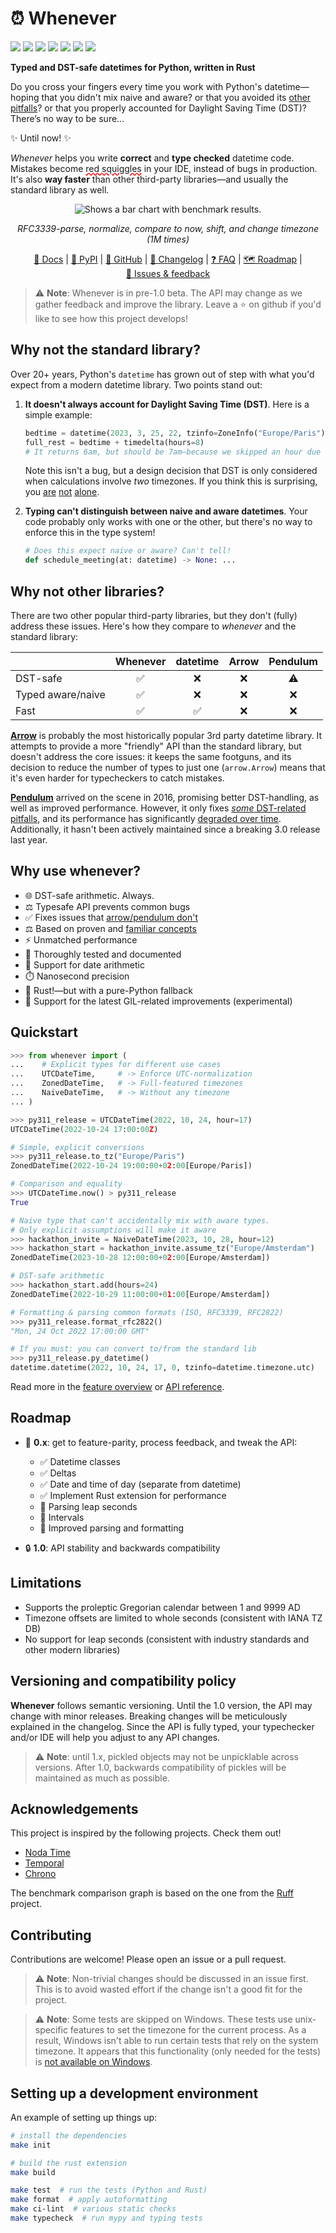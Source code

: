 # ⏰ Whenever

[![](https://img.shields.io/pypi/v/whenever.svg?style=flat-square&color=blue)](https://pypi.python.org/pypi/whenever)
[![](https://img.shields.io/pypi/pyversions/whenever.svg?style=flat-square)](https://pypi.python.org/pypi/whenever)
[![](https://img.shields.io/pypi/l/whenever.svg?style=flat-square&color=blue)](https://pypi.python.org/pypi/whenever)
[![](https://img.shields.io/badge/mypy-strict-forestgreen?style=flat-square)](https://mypy.readthedocs.io/en/stable/command_line.html#cmdoption-mypy-strict)
[![](https://img.shields.io/badge/coverage-100%25-forestgreen?style=flat-square)](https://github.com/ariebovenberg/whenever)
[![](https://img.shields.io/github/actions/workflow/status/ariebovenberg/whenever/tests.yml?branch=main&style=flat-square)](https://github.com/ariebovenberg/whenever)
[![](https://img.shields.io/readthedocs/whenever.svg?style=flat-square)](http://whenever.readthedocs.io/)

**Typed and DST-safe datetimes for Python, written in Rust**

Do you cross your fingers every time you work with Python's datetime—hoping that you didn't mix naive and aware?
or that you avoided its [other pitfalls](https://dev.arie.bovenberg.net/blog/python-datetime-pitfalls/)?
or that you properly accounted for Daylight Saving Time (DST)?
There’s no way to be sure...

✨ Until now! ✨

*Whenever* helps you write **correct** and **type checked** datetime code.
Mistakes become <span style="text-decoration: underline; text-decoration-color: red; text-decoration-style: wavy">red squiggles</span> in your IDE, instead of bugs in production.
It's also **way faster** than other third-party libraries—and usually the standard library as well.

  <p align="center">
    <picture align="center">
        <source media="(prefers-color-scheme: dark)" srcset="https://raw.githubusercontent.com/ariebovenberg/whenever/rust/benchmarks/comparison/graph-dark.svg">
        <source media="(prefers-color-scheme: light)" srcset="https://raw.githubusercontent.com/ariebovenberg/whenever/rust/benchmarks/comparison/graph-light.svg">
        <img alt="Shows a bar chart with benchmark results." src="https://user-images.githubusercontent.com/1309177/232603516-4fb4892d-585c-4b20-b810-3db9161831e4.svg">
    </picture>
  </p>

  <p align="center" style="font-size: 14px">
    <i>RFC3339-parse, normalize, compare to now, shift, and change timezone (1M times)</i>
  </p>

<div align="center">

[📖 Docs](https://whenever.readthedocs.io) |
[🐍 PyPI](https://pypi.org/project/whenever/) |
[🐙 GitHub](https://github.com/ariebovenberg/whenever) |
[🚀 Changelog](https://whenever.readthedocs.io/en/latest/changelog.html) |
[❓ FAQ](https://whenever.readthedocs.io/en/latest/faq.html) |
[🗺️ Roadmap](#roadmap) |
[💬 Issues & feedback](https://github.com/ariebovenberg/whenever/issues)

</div>

> ⚠️ **Note**: Whenever is in pre-1.0 beta. The API may change
> as we gather feedback and improve the library.
> Leave a ⭐️ on github if you'd like to see how this project develops!

## Why not the standard library?

Over 20+ years, Python's `datetime` has grown
out of step with what you'd expect from a modern datetime library.
Two points stand out:

1. **It doesn't always account for Daylight Saving Time (DST)**.
   Here is a simple example:

   ```python
   bedtime = datetime(2023, 3, 25, 22, tzinfo=ZoneInfo("Europe/Paris"))
   full_rest = bedtime + timedelta(hours=8)
   # It returns 6am, but should be 7am—because we skipped an hour due to DST!
   ```

   Note this isn't a bug, but a design decision that DST is only considered
   when calculations involve *two* timezones.
   If you think this is surprising, you
   [are](https://github.com/python/cpython/issues/91618)
   [not](https://github.com/python/cpython/issues/116035)
   [alone](https://github.com/python/cpython/issues/112638).

2. **Typing can't distinguish between naive and aware datetimes**.
   Your code probably only works with one or the other,
   but there's no way to enforce this in the type system!

   ```python
   # Does this expect naive or aware? Can't tell!
   def schedule_meeting(at: datetime) -> None: ...
   ```

## Why not other libraries?

There are two other popular third-party libraries, but they don't (fully)
address these issues. Here's how they compare to *whenever* and the standard library:

<div align="center">

|                   | Whenever | datetime | Arrow | Pendulum |
|-------------------|:--------:|:--------:|:-----:|:--------:|
|      DST-safe     |     ✅    |     ❌    |   ❌   |     ⚠️    |
| Typed aware/naive |     ✅    |     ❌    |   ❌   |     ❌    |
|        Fast       |     ✅    |     ✅    |   ❌   |     ❌    |

</div>

[**Arrow**](https://pypi.org/project/arrow/)
is probably the most historically popular 3rd party datetime library.
It attempts to provide a more "friendly" API than the standard library,
but doesn't address the core issues:
it keeps the same footguns, and its decision to reduce the number
of types to just one (``arrow.Arrow``) means that it's even harder
for typecheckers to catch mistakes.

[**Pendulum**](https://pypi.org/project/pendulum/)
arrived on the scene in 2016, promising better DST-handling,
as well as improved performance.
However, it only fixes [*some* DST-related pitfalls](https://dev.arie.bovenberg.net/blog/python-datetime-pitfalls/#datetime-library-scorecard),
and its performance has significantly [degraded over time](https://github.com/sdispater/pendulum/issues/818).
Additionally, it hasn't been actively maintained since a breaking 3.0 release last year.

## Why use whenever?

- 🌐 DST-safe arithmetic. Always.
- ⚖️ Typesafe API prevents common bugs
- ✅ Fixes issues that [arrow/pendulum don't](https://dev.arie.bovenberg.net/blog/python-datetime-pitfalls/#datetime-library-scorecard)
- ⚖️  Based on proven and [familiar concepts](https://www.youtube.com/watch?v=saeKBuPewcU)
- ⚡️ Unmatched performance
- 💎 Thoroughly tested and documented
- 📆 Support for date arithmetic
- ⏱️ Nanosecond precision
- 🦀 Rust!—but with a pure-Python fallback
- 🚀 Support for the latest GIL-related improvements (experimental)

## Quickstart

```python
>>> from whenever import (
...    # Explicit types for different use cases
...    UTCDateTime,     # -> Enforce UTC-normalization
...    ZonedDateTime,   # -> Full-featured timezones
...    NaiveDateTime,   # -> Without any timezone
... )

>>> py311_release = UTCDateTime(2022, 10, 24, hour=17)
UTCDateTime(2022-10-24 17:00:00Z)

# Simple, explicit conversions
>>> py311_release.to_tz("Europe/Paris")
ZonedDateTime(2022-10-24 19:00:00+02:00[Europe/Paris])

# Comparison and equality
>>> UTCDateTime.now() > py311_release
True

# Naive type that can't accidentally mix with aware types.
# Only explicit assumptions will make it aware
>>> hackathon_invite = NaiveDateTime(2023, 10, 28, hour=12)
>>> hackathon_start = hackathon_invite.assume_tz("Europe/Amsterdam")
ZonedDateTime(2023-10-28 12:00:00+02:00[Europe/Amsterdam])

# DST-safe arithmetic
>>> hackathon_start.add(hours=24)
ZonedDateTime(2022-10-29 11:00:00+01:00[Europe/Amsterdam])

# Formatting & parsing common formats (ISO, RFC3339, RFC2822)
>>> py311_release.format_rfc2822()
"Mon, 24 Oct 2022 17:00:00 GMT"

# If you must: you can convert to/from the standard lib
>>> py311_release.py_datetime()
datetime.datetime(2022, 10, 24, 17, 0, tzinfo=datetime.timezone.utc)
```

Read more in the [feature overview](https://whenever.readthedocs.io/en/latest/overview.html)
or [API reference](https://whenever.readthedocs.io/en/latest/api.html).

## Roadmap

- 🧪 **0.x**: get to feature-parity, process feedback, and tweak the API:

  - ✅ Datetime classes
  - ✅ Deltas
  - ✅ Date and time of day (separate from datetime)
  - ✅ Implement Rust extension for performance
  - 🚧 Parsing leap seconds
  - 🚧 Intervals
  - 🚧 Improved parsing and formatting
- 🔒 **1.0**: API stability and backwards compatibility

## Limitations

- Supports the proleptic Gregorian calendar between 1 and 9999 AD
- Timezone offsets are limited to whole seconds (consistent with IANA TZ DB)
- No support for leap seconds (consistent with industry standards and other modern libraries)

## Versioning and compatibility policy

**Whenever** follows semantic versioning.
Until the 1.0 version, the API may change with minor releases.
Breaking changes will be meticulously explained in the changelog.
Since the API is fully typed, your typechecker and/or IDE
will help you adjust to any API changes.

> ⚠️ **Note**: until 1.x, pickled objects may not be unpicklable across
> versions. After 1.0, backwards compatibility of pickles will be maintained
> as much as possible.

## Acknowledgements

This project is inspired by the following projects. Check them out!

- [Noda Time](https://nodatime.org/)
- [Temporal](https://tc39.es/proposal-temporal/docs/)
- [Chrono](https://docs.rs/chrono/latest/chrono/)

The benchmark comparison graph is based on the one from the [Ruff](https://github.com/astral-sh/ruff) project.

## Contributing

Contributions are welcome! Please open an issue or a pull request.

> ⚠️ **Note**: Non-trivial changes should be discussed in an issue first.
> This is to avoid wasted effort if the change isn't a good fit for the project.

> ⚠️ **Note**: Some tests are skipped on Windows.
> These tests use unix-specific features to set the timezone for the current process.
> As a result, Windows isn't able to run certain tests that rely on the system timezone.
> It appears that this functionality (only needed for the tests) is
> [not available on Windows](https://stackoverflow.com/questions/62004265/python-3-time-tzset-alternative-for-windows>).

## Setting up a development environment

An example of setting up things up:

```bash
# install the dependencies
make init

# build the rust extension
make build

make test  # run the tests (Python and Rust)
make format  # apply autoformatting
make ci-lint  # various static checks
make typecheck  # run mypy and typing tests
```
